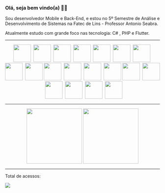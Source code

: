 ### Olá, seja bem vindo(a) 👋👋

<p>
  Sou desenvolvedor Mobile e Back-End, e estou no 5º Semestre de Análise e Desenvolvimento de Sistemas na Fatec de Lins - Professor Antonio Seabra.
</p>
<p>
  Atualmente estudo com grande foco nas tecnologia: C# , PHP e Flutter.
</p>
<hr>
<div style="display: inline_block" align="center">
  <img height="57" src="https://cdn.jsdelivr.net/gh/devicons/devicon/icons/c/c-original.svg">&nbsp;
  <img height="57" src="https://cdn.jsdelivr.net/gh/devicons/devicon/icons/csharp/csharp-original.svg">&nbsp;
  <img height="57" src="https://cdn.jsdelivr.net/gh/devicons/devicon/icons/dotnetcore/dotnetcore-original.svg">&nbsp;
  <img height="57" src="https://cdn.jsdelivr.net/gh/devicons/devicon/icons/php/php-original.svg">&nbsp;
  <img height="57" src="https://cdn.jsdelivr.net/gh/devicons/devicon/icons/flutter/flutter-original.svg">&nbsp;
  <img height="57" src="https://cdn.jsdelivr.net/gh/devicons/devicon/icons/react/react-original.svg">&nbsp;
  <img height="57" src="https://cdn.jsdelivr.net/gh/devicons/devicon/icons/javascript/javascript-original.svg">&nbsp;
  <img height="57" src="https://cdn.jsdelivr.net/gh/devicons/devicon/icons/azure/azure-original.svg">&nbsp;
  <img height="57" src="https://cdn.jsdelivr.net/gh/devicons/devicon/icons/docker/docker-original-wordmark.svg" />
  <img height="57" src="https://cdn.jsdelivr.net/gh/devicons/devicon/icons/java/java-original.svg">&nbsp;
  <img height="57" src="https://cdn.jsdelivr.net/gh/devicons/devicon/icons/mysql/mysql-original-wordmark.svg">&nbsp;
  <img height="57" src="https://cdn.jsdelivr.net/gh/devicons/devicon/icons/git/git-original.svg">&nbsp;
  <img height="57" src="https://cdn.jsdelivr.net/gh/devicons/devicon/icons/linux/linux-original.svg" />
  <img height="57" src="https://cdn.jsdelivr.net/gh/devicons/devicon/icons/html5/html5-original.svg">&nbsp;
  <img height="57" src="https://cdn.jsdelivr.net/gh/devicons/devicon/icons/css3/css3-original.svg">&nbsp;
  <img height="57" src="https://cdn.jsdelivr.net/gh/devicons/devicon/icons/bootstrap/bootstrap-original.svg">&nbsp;
  <img height="57" src="https://cdn.jsdelivr.net/gh/devicons/devicon/icons/jquery/jquery-plain-wordmark.svg">&nbsp;
  <img height="57" src="https://cdn.jsdelivr.net/gh/devicons/devicon/icons/visualstudio/visualstudio-plain.svg">&nbsp;
  <img height="57" src="https://cdn.jsdelivr.net/gh/devicons/devicon/icons/vscode/vscode-original.svg">
</div>

<hr>

<div align="center">
  <img height="180em" src="https://github-readme-stats.vercel.app/api/top-langs/?username=MarioGuilherme&layout=compact&langs_count=6&theme=tokyonight">
  <img height="180em" src="https://github-readme-stats.vercel.app/api?username=MarioGuilherme&show_icons=true&theme=tokyonight&include_all_commits=false&count_private=true">
</div>

<hr>

<p>
  Total de acessos:
</p>
<img alingn="center" src="https://profile-counter.glitch.me/marioguilherme/count.svg">
